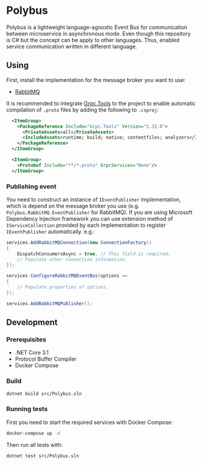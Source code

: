 # Polybus

Polybus is a lightweight language-agnostic Event Bus for communication between microservice in asynchronous mode. Even though this repository is C# but the concept can be apply to other languages. Thus, enabled service communication written in different language.

## Using

First, install the implementation for the message broker you want to use:

- [RabbitMQ](https://www.nuget.org/packages/Polybus.RabbitMQ/)

It is recommended to integrate [Grpc.Tools](https://github.com/grpc/grpc/blob/master/src/csharp/BUILD-INTEGRATION.md) to the project to enable automatic compilation of `.proto` files by adding the following to `.csproj`:

```xml
  <ItemGroup>
    <PackageReference Include="Grpc.Tools" Version="2.32.0">
      <PrivateAssets>all</PrivateAssets>
      <IncludeAssets>runtime; build; native; contentfiles; analyzers</IncludeAssets>
    </PackageReference>
  </ItemGroup>

  <ItemGroup>
    <Protobuf Include="**/*.proto" GrpcServices="None"/>
  </ItemGroup>
```

### Publishing event

You need to construct an instance of `IEventPublisher` implementation, which is depend on the message broker you use (e.g. `Polybus.RabbitMQ.EventPublisher` for RabbitMQ). If you are using Microsoft Dependency Injection framework you can use extension method of `IServiceCollection` provided by each implementation to register `IEventPublisher` automatically. e.g.:

```csharp
services.AddRabbitMQConnection(new ConnectionFactory()
{
    DispatchConsumersAsync = true, // This field is required.
    // Populate other connection information.
});

services.ConfigureRabbitMQEventBus(options =>
{
    // Populate properties of options.
});

services.AddRabbitMQPublisher();
```

## Development

### Prerequisites

- .NET Core 3.1
- Protocol Buffer Compiler
- Docker Compose

### Build

```sh
dotnet build src/Polybus.sln
```

### Running tests

First you need to start the required services with Docker Compose:

```sh
docker-compose up -d
```

Then run all tests with:

```sh
dotnet test src/Polybus.sln
```
